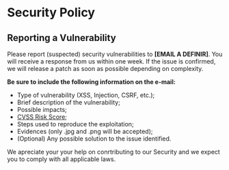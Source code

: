 # Security Policy

## Reporting a Vulnerability

Please report (suspected) security vulnerabilities to **[EMAIL A DEFINIR]**. You will receive a response from us within one week. If the issue is confirmed, we will release a patch as soon as possible depending on complexity.

**Be sure to include the following information on the e-mail:**
* Type of vulnerability (XSS, Injection, CSRF, etc.);
* Brief description of the vulnerability;
* Possible impacts;
* [CVSS Risk Score](https://nvd.nist.gov/vuln-metrics/cvss/v3-calculator);
* Steps used to reproduce the exploitation;
* Evidences (only .jpg and .png will be accepted);
* (Optional) Any possible solution to the issue identified.

We apreciate your your help on conrtributing to our Security and we expect you to comply with all applicable laws.
